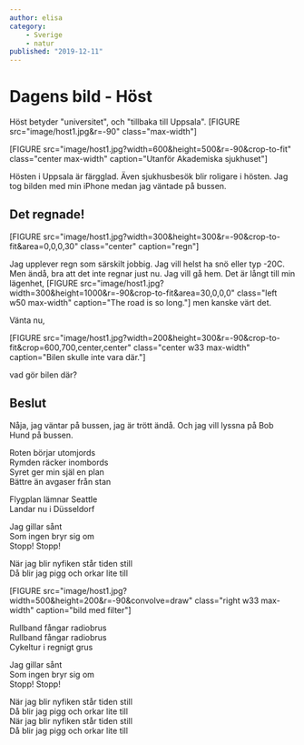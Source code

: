 ```yaml
---
author: elisa
category:
    - Sverige
    - natur
published: "2019-12-11"
---
```

Dagens bild - Höst
==================================

Höst betyder "universitet",  och "tillbaka till Uppsala".
[FIGURE src="image/host1.jpg&r=-90" class="max-width"]

<!--more-->

[FIGURE src="image/host1.jpg?width=600&height=500&r=-90&crop-to-fit" class="center max-width" caption="Utanför Akademiska sjukhuset"]


Hösten i Uppsala är färgglad. Även sjukhusbesök blir roligare i hösten.
Jag tog bilden med min iPhone medan jag väntade på bussen.

Det regnade!
-----------------------------------

[FIGURE src="image/host1.jpg?width=300&height=300&r=-90&crop-to-fit&area=0,0,0,30" class="center" caption="regn"]

Jag upplever regn som särskilt jobbig. Jag vill helst ha snö eller typ -20C.
Men ändå, bra att det inte regnar just nu. Jag vill gå hem. Det är långt till min
lägenhet,
[FIGURE src="image/host1.jpg?width=300&height=1000&r=-90&crop-to-fit&area=30,0,0,0" class="left w50 max-width" caption="The road is so long."]
men kanske värt det.

Vänta nu,

[FIGURE src="image/host1.jpg?width=200&height=300&r=-90&crop-to-fit&crop=600,700,center,center" class="center w33 max-width" caption="Bilen skulle inte vara där."]


vad gör bilen där?















Beslut
--------------------------

Nåja, jag väntar på bussen, jag är trött ändå.
Och jag vill lyssna på Bob Hund på bussen.


Roten börjar utomjords  
Rymden räcker inombords  
Syret ger min själ en plan  
Bättre än avgaser från stan  

Flygplan lämnar Seattle  
Landar nu i Düsseldorf  

Jag gillar sånt  
Som ingen bryr sig om  
Stopp! Stopp!  

När jag blir nyfiken står tiden still  
Då blir jag pigg och orkar lite till  

[FIGURE src="image/host1.jpg?width=500&height=200&r=-90&convolve=draw" class="right w33 max-width" caption="bild med filter"]

Rullband fångar radiobrus  
Rullband fångar radiobrus  
Cykeltur i regnigt grus  

Jag gillar sånt  
Som ingen bryr sig om  
Stopp! Stopp!  

När jag blir nyfiken står tiden still  
Då blir jag pigg och orkar lite till  
När jag blir nyfiken står tiden still  
Då blir jag pigg och orkar lite till  
